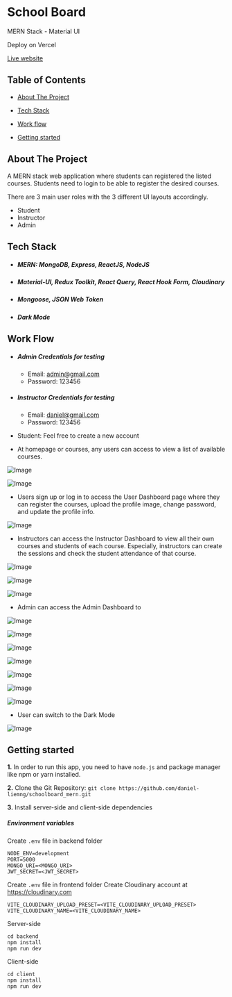 # School Board

MERN Stack - Material UI

Deploy on Vercel

[Live website](https://schoolboard-3vmnq0q5l-daniel-liemng.vercel.app)

## Table of Contents

* [About The Project](#about)

* [Tech Stack](#tech-stack)

* [Work flow](#work-flow)

* [Getting started](#getting-started)

## About The Project

A MERN stack web application where students can registered the listed courses. Students need to login to be able to register the desired courses.

There are 3 main user roles with the 3 different UI layouts accordingly.
- Student
- Instructor
- Admin

## Tech Stack

  * ##### MERN: MongoDB, Express, ReactJS, NodeJS
  * ##### Material-UI, Redux Toolkit, React Query, React Hook Form, Cloudinary
  * ##### Mongoose, JSON Web Token
  * ##### Dark Mode
  
## Work Flow

* ##### Admin Credentials for testing
   - Email: admin@gmail.com
   - Password: 123456

* ##### Instructor Credentials for testing
   - Email: daniel@gmail.com
   - Password: 123456
  
* Student: Feel free to create a new account

* At homepage or courses, any users can access to view a list of available courses.

![Image](https://github.com/daniel-liemng/schoolboard_mern/blob/master/screenshots/Home.PNG)

![Image](https://github.com/daniel-liemng/schoolboard_mern/blob/master/screenshots/AllCourses.PNG)

* Users sign up or log in to access the User Dashboard page where they can register the courses, upload the profile image, change password, and update the profile info.

![Image](https://github.com/daniel-liemng/schoolboard_mern/blob/master/screenshots/Profile.PNG)

* Instructors can access the Instructor Dashboard to view all their own courses and students of each course. Especially, instructors can create the sessions and check the student attendance of that course.

![Image](https://github.com/daniel-liemng/schoolboard_mern/blob/master/screenshots/InstructorDashboard.PNG)

![Image](https://github.com/daniel-liemng/schoolboard_mern/blob/master/screenshots/InstructorStudent.PNG)

![Image](https://github.com/daniel-liemng/schoolboard_mern/blob/master/screenshots/InstructorCheckAttendance.PNG)


* Admin can access the Admin Dashboard to 

![Image](https://github.com/daniel-liemng/schoolboard_mern/blob/master/screenshots/AdminDashboard.PNG)

![Image](https://github.com/daniel-liemng/schoolboard_mern/blob/master/screenshots/AdminCourses.PNG)

![Image](https://github.com/daniel-liemng/schoolboard_mern/blob/master/screenshots/AdminCategory.PNG)

![Image](https://github.com/daniel-liemng/schoolboard_mern/blob/master/screenshots/AdminCourses.PNG)

![Image](https://github.com/daniel-liemng/schoolboard_mern/blob/master/screenshots/AdminUpdateCourses.PNG)

![Image](https://github.com/daniel-liemng/schoolboard_mern/blob/master/screenshots/AdminChangeUserRole.PNG)

![Image](https://github.com/daniel-liemng/schoolboard_mern/blob/master/screenshots/AdminResetPassword.PNG)

* User can switch to the Dark Mode

![Image](https://github.com/daniel-liemng/schoolboard_mern/blob/master/screenshots/DarkMode.PNG)

## Getting started

**1.** In order to run this app, you need to have `node.js` and package manager like npm or yarn installed.

**2.** Clone the Git Repository: `git clone https://github.com/daniel-liemng/schoolboard_mern.git`

**3.** Install server-side and client-side dependencies

##### Environment variables

Create `.env` file in backend folder

```
NODE_ENV=development
PORT=5000
MONGO_URI=<MONGO_URI>
JWT_SECRET=<JWT_SECRET>
```

Create `.env` file in frontend folder
Create Cloudinary account at <a href='https://cloudinary.com'>https://cloudinary.com</a>

```
VITE_CLOUDINARY_UPLOAD_PRESET=<VITE_CLOUDINARY_UPLOAD_PRESET>
VITE_CLOUDINARY_NAME=<VITE_CLOUDINARY_NAME>
```

Server-side

```
cd backend
npm install
npm run dev
```

Client-side

```
cd client
npm install
npm run dev
```



